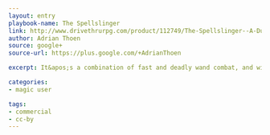 ```yaml
---
layout: entry
playbook-name: The Spellslinger
link: http://www.drivethrurpg.com/product/112749/The-Spellslinger--A-Dungeon-World-Playbook
author: Adrian Thoen
source: google+
source-url: https://plus.google.com/+AdrianThoen

excerpt: It&apos;s a combination of fast and deadly wand combat, and wild west lone gunman antics.

categories:
- magic user

tags:
- commercial
- cc-by
---
```

